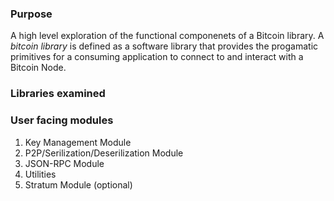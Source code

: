 ### Purpose

A high level exploration of the functional componenets of a Bitcoin library. A *bitcoin library* is defined as a software library that provides the progamatic primitives for a consuming application to connect to and interact with a Bitcoin Node. 

### Libraries examined

### User facing modules
1. Key Management Module
2. P2P/Serilization/Deserilization Module
3. JSON-RPC Module
4. Utilities
5. Stratum Module (optional)
